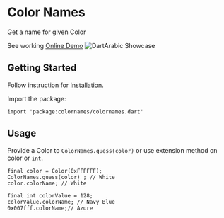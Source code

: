 # Color Names

Get a name for given Color

See working [Online Demo](https://thexaib.github.io/apps/colornames-app/)
![DartArabic Showcase](https://raw.githubusercontent.com/thexaib/colornames/master/images/colornames_demo.png)
## Getting Started
Follow instruction for [Installation](https://pub.dev/packages/colornames/install).

Import the package:
```
import 'package:colornames/colornames.dart' 
```

## Usage
Provide a Color to `ColorNames.guess(color)` or use extension method on color or `int`.
```
final color = Color(0xFFFFFF);
ColorNames.guess(color) ; // White
color.colorName; // White

final int colorValue = 128;
colorValue.colorName; // Navy Blue
0x007fff.colorName;// Azure
```